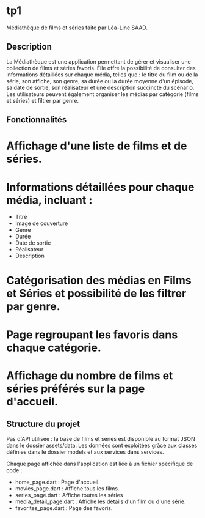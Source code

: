 # tp1

Médiathèque de films et séries faite par Léa-Line SAAD.

## Description

La Médiathèque est une application permettant de gérer et visualiser une collection de films et séries favoris. Elle offre la possibilité de consulter des informations détaillées sur chaque média, telles que : le titre du film ou de la série, son affiche, son genre, sa durée ou la durée moyenne d'un épisode, sa date de sortie, son réalisateur et une description succincte du scénario. 
Les utilisateurs peuvent également organiser les médias par catégorie (films et séries) et filtrer par genre.

## Fonctionnalités

# Affichage d'une liste de films et de séries.
# Informations détaillées pour chaque média, incluant :
- Titre
- Image de couverture
- Genre
- Durée
- Date de sortie
- Réalisateur
- Description

# Catégorisation des médias en Films et Séries et possibilité de les filtrer par genre.
# Page regroupant les favoris dans chaque catégorie.
# Affichage du nombre de films et séries préférés sur la page d'accueil.


## Structure du projet

Pas d'API utilisée : la base de films et séries est disponible au format JSON dans le dossier assets/data.
Les données sont exploitées grâce aux classes définies dans le dossier models et aux services dans services.

Chaque page affichée dans l'application est liée à un fichier spécifique de code :
- home_page.dart : Page d'accueil.
- movies_page.dart : Affiche tous les films.
- series_page.dart : Affiche toutes les séries
- media_detail_page.dart  : Affiche les détails d'un film ou d'une série.
- favorites_page.dart : Page des favoris.